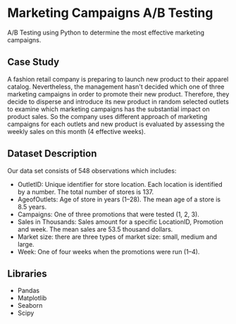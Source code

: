 # Marketing Campaigns A/B Testing
A/B Testing using Python to determine the most effective marketing campaigns.

## Case Study
A fashion retail company is preparing to launch new product to their apparel catalog. Nevertheless, the management hasn't decided which one of three marketing campaigns in order to promote their new product. Therefore, they decide to disperse and introduce its new product in random selected outlets to examine which marketing campaigns has the substantial impact on product sales. So the company uses different approach of marketing campaigns for each outlets and new product is evaluated by assessing the weekly sales on this month (4 effective weeks).

## Dataset Description
Our data set consists of 548 observations which includes:

- OutletID: Unique identifier for store location. Each location is identified by a number. The total number of stores is 137.
- AgeofOutlets: Age of store in years (1–28). The mean age of a store is 8.5 years.
- Campaigns: One of three promotions that were tested (1, 2, 3).
- Sales in Thousands: Sales amount for a specific LocationID, Promotion and week. The mean sales are 53.5 thousand dollars.
- Market size: there are three types of market size: small, medium and large.
- Week: One of four weeks when the promotions were run (1–4).
  
## Libraries
- Pandas
- Matplotlib
- Seaborn
- Scipy
